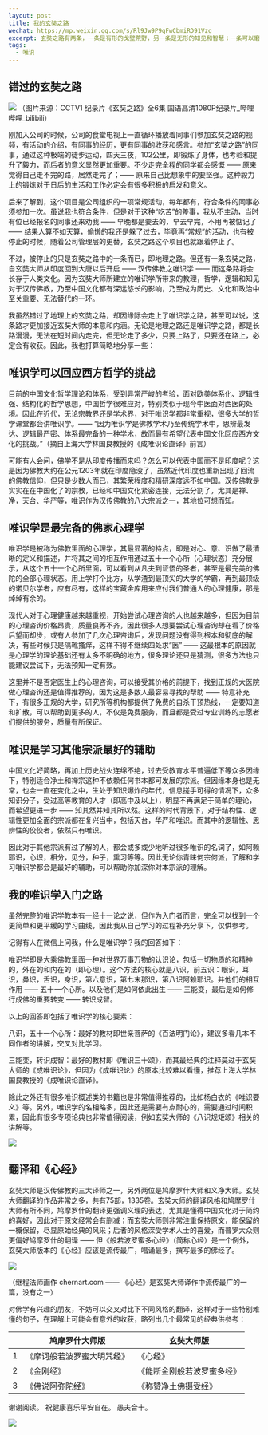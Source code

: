 ```yaml
---
layout: post
title: 我的玄奘之路
wechat: https://mp.weixin.qq.com/s/Rl9Jw9P9qFwCbmiRD91Vzg
excerpt: 玄奘之路有两条，一条是有形的戈壁荒野，另一条是无形的知见和智慧；一条可以磨练我们的意志，强化我们的毅力，另一条可以升华我们的人格，照亮人我。
tags:
  - 唯识
---
```


## 错过的玄奘之路
![](../images/2022-10-04-18-17-58.png)
（图片来源：CCTV1 纪录片《玄奘之路》全6集 国语高清1080P纪录片_哔哩哔哩_bilibili）

刚加入公司的时候，公司的食堂电视上一直循环播放着同事们参加玄奘之路的视频，有活动的介绍，有同事的经历，更有同事的收获和感言。参加“玄奘之路”的同事，通过这种极端的徒步运动，四天三夜，102公里，即锻炼了身体，也考验和提升了毅力，而后者的意义显然更加重要。不少走完全程的同学都会感慨 —— 原来觉得自己走不完的路，居然走完了；—— 原来自己比想象中的要坚强。这种毅力上的锻炼对于日后的生活和工作必定会有很多积极的启发和意义。

后来了解到，这个项目是公司组织的一项常规活动，每年都有，符合条件的同事必须参加一次。虽说我也符合条件，但是对于这种“吃苦”的差事，我从不主动，当时有位已经报名的同事还来劝我 —— 早晚都是要去的，早去早完，不用再被惦记了 —— 结果人算不如天算，偷懒的我还是躲了过去，毕竟再“常规”的活动，也有被停止的时候，随着公司管理层的更替，玄奘之路这个项目也就跟着停止了。

不过，被停止的只是玄奘之路中的一条而已，即地理之路。但还有一条玄奘之路，自玄奘大师从印度回到大唐以后开启 —— 汉传佛教之唯识学 —— 而这条路将会长存于人类文化。因为玄奘大师所建立的唯识学所带来的教理，哲学，逻辑和知见对于汉传佛教，乃至中国文化都有深远悠长的影响，乃至成为历史、文化和政治中至关重要、无法替代的一环。

我虽然错过了地理上的玄奘之路，却因缘际会走上了唯识学之路，甚至可以说，这条路才更加接近玄奘大师的本意和内涵。无论是地理之路还是唯识学之路，都是长路漫漫，无法在短时间内走完，但无论走了多少，只要上路了，只要还在路上，必定会有收获。因此，我也打算简略地分享一些：

## 唯识学可以回应西方哲学的挑战

目前的中国文化哲学理论和体系，受到异常严峻的考验，面对欧美体系化、逻辑性强、结构化的哲学思想，中国哲学很难应对，特别类似于现今中医面对西医的处境。因此在近代，无论宗教界还是学术界，对于唯识学都非常重视，很多大学的哲学课堂都会讲唯识学。—— “因为唯识学是佛教学术乃至传统学术中，思辨最发达、逻辑最严密、体系最完备的一种学术，故而最有希望代表中国文化回应西方文化的挑战。”（摘自上海大学林国良教授的《成唯识论直译》前言）

可能有人会问，佛学不是从印度传播而来吗？怎么可以代表中国而不是印度呢？这是因为佛教大约在公元1203年就在印度隐没了，虽然近代印度也重新出现了回流的佛教信仰，但只是少数人而已，其繁荣程度和精研深度远不如中国。汉传佛教是实实在在中国化了的宗教，已经和中国文化紧密连接，无法分割了，尤其是禅、净，天台、华严等，唯识作为汉传佛教的八大宗派之一，其地位可想而知。

## 唯识学是最完备的佛家心理学

唯识学是被称为佛教里面的心理学，其最显著的特点，即是对心、意、识做了最清晰的定义和描述，并将其之间的相互作用通过五十一个心所（心理状态）充分展示，从这个五十一个心所里面，可以看到从凡夫到证悟的圣者，甚至是最完美的佛陀的全部心理状态。用上学打个比方，从学渣到最顶尖的大学的学霸，再到最顶级的诺贝尔学者，应有尽有，这样的宝藏金库用来应付我们普通人的心理健康，那是绰绰有余的。

现代人对于心理健康越来越重视，开始尝试心理咨询的人也越来越多，但因为目前的心理咨询价格昂贵，质量良莠不齐，因此很多人想要尝试心理咨询却在看了价格后望而却步，或有人参加了几次心理咨询后，发现问题没有得到根本和彻底的解决，有些时候只是隔靴搔痒，这样不得不继续四处求“医” —— 这最根本的原因就是心理学的理论基础还有太多不明确的地方，很多理论还只是猜测，很多方法也只能建议尝试下，无法预知一定有效。

这里并不是否定医生上的心理咨询，可以接受其价格的前提下，找到正规的大医院做心理咨询还是值得推荐的，因为这是多数人最容易寻找的帮助 —— 特意补充下，有很多正规的大学，研究所等机构都提供了免费的自杀干预热线，一定要知道和扩散，可以帮助到更多的人，不仅是免费服务，而且都是受过专业训练的志愿者们提供的服务，质量有所保证。

## 唯识是学习其他宗派最好的辅助

中国文化好简略，再加上历史战火连绵不绝，过去受教育水平普遍低下等众多因缘下，特别适合净土和禅宗这种不依赖任何书本都可发展的宗派。但因缘本身也是无常，也会一直在变化之中，生处于知识爆炸的年代，信息搓手可得的情况下，众多知识分子，受过高等教育的人才（即高中及以上），明显不再满足于简单的理论，而希望更进一步 —— 知其然并知其所以然。这样的时代背景下，对于结构性、逻辑性更加全面的宗派都在复兴当中，包括天台，华严和唯识。而其中的逻辑性、思辨性的佼佼者，依然只有唯识。

因此对于其他宗派有过了解的人，都会或多或少地听过很多唯识的名词了，如阿赖耶识，心识，相分，见分，种子，熏习等等。因此无论你青睐何宗何派，了解和学习唯识学都会是最好的辅助，可以帮助你加深你对本宗派的理解。

## 我的唯识学入门之路

虽然完整的唯识学教本有一经十一论之说，但作为入门者而言，完全可以找到一个更简单和更平缓的学习曲线，因此我从自己学习的过程补充分享下，仅供参考。

记得有人在微信上问我，什么是唯识学？我的回答如下：

唯识学即是大乘佛教里面一种对世界万事万物的认识论，包括一切物质的和精神的，外在的和内在的（即心理）。这个方法的核心就是八识，前五识：眼识，耳识，鼻识，舌识，身识，第六意识，第七末那识，第八识阿赖耶识。并他们的相互作用 —— 五十一个心所。以及他们是如何依此出生 —— 三能变，最后是如何修行成佛的重要转变 —— 转识成智。

以上的回答即包括了唯识学的核心要素：

八识，五十一个心所：最好的教材即世亲菩萨的《百法明门论》，建议多看几本不同作者的讲解，交叉对比学习。

三能变，转识成智：最好的教材即《唯识三十颂》，而其最经典的注释莫过于玄奘大师的《成唯识论》，但因为《成唯识论》的原本比较难以看懂，推荐上海大学林国良教授的《成唯识论直译》。

除此之外还有很多唯识概述类的书籍也是非常值得推荐的，比如杨白衣的《唯识要义》等。另外，唯识学的名相略多，因此还是需要有点耐心的，需要通过时间积累，因此有很多专项论典也非常值得阅读，例如玄奘大师的《八识规矩颂》相关的讲解等。

![](../images/2022-10-04-18-18-33.png)

## 翻译和《心经》

玄奘大师是汉传佛教的三大译师之一，另外两位是鸠摩罗什大师和义净大师。玄奘大师翻译的作品非常之多，共有75部，1335卷。玄奘大师的翻译风格和鸠摩罗什大师有所不同，鸠摩罗什的翻译更强调义理的表达，尤其是懂得中国文化对于简约的喜好，因此对于原文经常会有删减；而玄奘大师则非常注重保持原文，能保留的一概保留，尽显原始经典的风采；后者的风格深受学术人士的喜爱，而普罗大众则更偏好鸠摩罗什的翻译 —— 但《般若波罗蜜多心经》（简称心经）是一个例外，玄奘大师版本的《心经》应该是流传最广，唱诵最多，撰写最多的佛经了。

![](../images/2022-10-04-18-18-45.png)

（继程法师画作 chernart.com —— 《心经》是玄奘大师译作中流传最广的一篇，没有之一）

对佛学有兴趣的朋友，不妨可以交叉对比下不同风格的翻译，这样对于一些特别难懂的句子，在理解上可能会有意外的收获，略列出几个最常见的经典供参考：

|  | 鸠摩罗什大师版 | 玄奘大师版 | 
| ----- | -------- | ------- | 
| 1 | 《摩诃般若波罗蜜大明咒经》 | 《心经》 |
| 2 | 《金刚经》 | 《能断金刚般若波罗蜜多经》 |
| 3 | 《佛说阿弥陀经》 | 《称赞净土佛摄受经》 |

谢谢阅读。
祝健康喜乐平安自在。
愚夫合十。

![](../images/signature.png)

